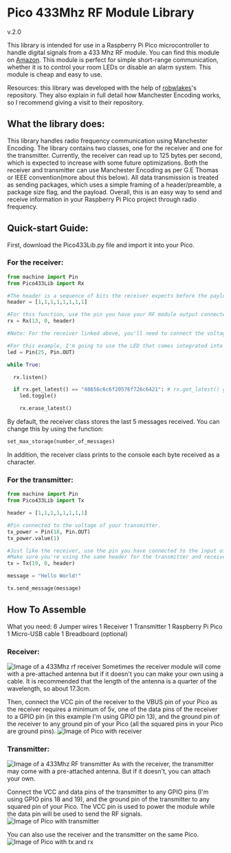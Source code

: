 # Pico 433Mhz RF Module Library
v.2.0

This library is intended for use in a Raspberry Pi Pico microcontroller to handle digital signals from a 433 Mhz RF module. You can find this module on [Amazon](https://www.amazon.com/HiLetgo-Wireless-Transmitter-Receiver-Raspberry/dp/B01DKC2EY4/ref=sr_1_3?dib=eyJ2IjoiMSJ9.tNlJbSBQOEL92GF5uwdw_3SL16TQy5q53ghPMyP1cHEsrLxGHSv_Hrk051zSYoIKOV3SQOxT8WlPG1fWqBXTT2qJziGxOrVbRX8AA7w0lYnlZSmpK8G69bdIipY7qC98s63Tp4Auc2GXPUjxvkEA17zSVrBe0Hu2DsSEkeMOCp1ocImWadqcHmnRnU0TwXfq4_TeJ5_5FVu8ZNVvSN_ARLaKOvYZicok_mjMqcb6nTQ.SDqOOcts__5t69TnLcj5LbM_DOp22w5x4iSZq723qCQ&dib_tag=se&keywords=433mhz+receiver&qid=1710655441&sr=8-3). This module is perfect for simple short-range communication, whether it is to control your room LEDs or disable an alarm system. This module is cheap and easy to use. 

Resources: this library was developed with the help of [robwlakes](https://github.com/robwlakes/ArduinoWeatherOS)'s repository. They also explain in full detail how Manchester Encoding works, so I recommend giving a visit to their repository. 

## What the library does: 

This library handles radio frequency communication using Manchester Encoding. The library contains two classes, one for the receiver and one for the transmitter. Currently, the receiver can read up to 125 bytes per second, which is expected to increase with some future optimizations. Both the receiver and transmitter can use Manchester Encoding as per G.E Thomas or IEEE convention(more about this below). All data transmission is treated as sending packages, which uses a simple framing of a header/preamble, a package size flag, and the payload. Overall, this is an easy way to send and receive information in your Raspberry Pi Pico project through radio frequency. 

## Quick-start Guide:
First, download the Pico433Lib.py file and import it into your Pico.

### For the receiver: 
```python
from machine import Pin
from Pico433Lib import Rx

#The header is a sequence of bits the receiver expects before the payload. You can make the header any binary sequence as long as it starts with a one. I recommend keeping it at least 6 bits long. 
header = [1,1,1,1,1,1,1,1]

#For this function, use the pin you have your RF module output connected to as the first argument, in this example I'm using GPIO pin 13. For the second argument, choose either 0 or 1 to use the original Manchester Encoding or as per IEEE convention(more about this below) respectively. For the third argument, use the header array.
rx = Rx(13, 0, header)

#Note: For the receiver linked above, you'll need to connect the voltage directly into the VSYS pin of your pico as it requires 5v. If you have a receiver that works with 3v then you can use any other GPIO pin. 

#For this example, I'm going to use the LED that comes integrated into your Raspberry Pi Pico
led = Pin(25, Pin.OUT)

while True:

  rx.listen()

  if rx.get_latest() == "48656c6c6f20576f726c6421": # rx.get_latest() gets the last message received, it is returned as a hexadecimal string. In this case, the string translates to "Hello World!"
    led.toggle()

    rx.erase_latest()

```

By default, the receiver class stores the last 5 messages received. You can change this by using the function:
```python 
set_max_storage(number_of_messages)
``` 

In addition, the receiver class prints to the console each byte received as a character. 

### For the transmitter:
```python
from machine import Pin
from Pico433Lib import Tx

header = [1,1,1,1,1,1,1,1]

#Pin connected to the voltage of your transmitter.
tx_power = Pin(18, Pin.OUT)
tx_power.value(1)

#Just like the receiver, use the pin you have connected to the input of your transmitter as the first argument. The second parameter is the type of encoding. The third parameter is for the header. 
#Make sure you're using the same header for the transmitter and receiver!
tx = Tx(19, 0, header)

message = "Hello World!"

tx.send_message(message)

```

## How To Assemble

What you need:
6 Jumper wires
1 Receiver
1 Transmitter
1 Raspberry Pi Pico
1 Micro-USB cable
1 Breadboard (optional)

### Receiver: 
![Image of a 433Mhz rf receiver](pics/rx.jpeg)
Sometimes the receiver module will come with a pre-attached antenna but if it doesn't you can make your own using a cable. It is recommended that the length of the antenna is a quarter of the wavelength, so about 17.3cm. 

Then, connect the VCC pin of the receiver to the VBUS pin of your Pico as the receiver requires a minimum of 5v, one of the data pins of the receiver to a GPIO pin (in this example I'm using GPIO pin 13), and the ground pin of the receiver to any ground pin of your Pico (all the squared pins in your Pico are ground pins). 
![Image of Pico with receiver](pics/pico_with_rx.jpeg)

### Transmitter:

![Image of a 433Mhz RF transmitter](pics/tx.jpeg)
As with the receiver, the transmitter may come with a pre-attached antenna. But if it doesn't, you can attach your own. 

Connect the VCC and data pins of the transmitter to any GPIO pins (I'm using GPIO pins 18 and 19), and the ground pin of the transmitter to any squared pin of your Pico. The VCC pin is used to power the module while the data pin will be used to send the RF signals.
![Image of Pico with transmitter](pics/pico_with_tx.jpeg)

You can also use the receiver and the transmitter on the same Pico. 
![Image of Pico with tx and rx](pics/pico_with_tx_rx.jpeg)
